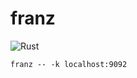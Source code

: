 # franz

![Rust](https://github.com/teivah/franz/workflows/CI/badge.svg)

```
franz -- -k localhost:9092
```